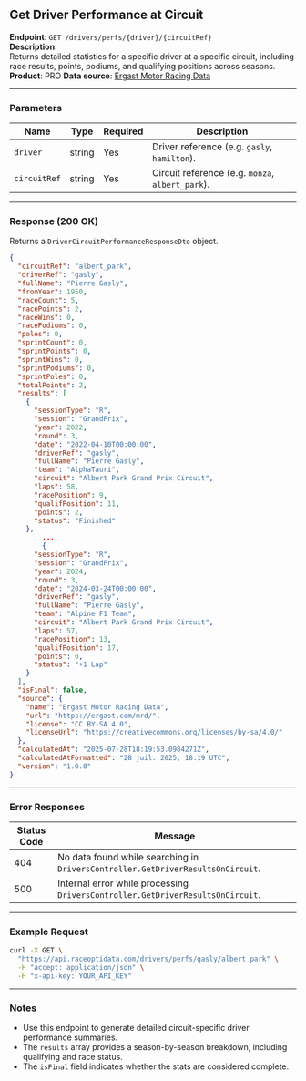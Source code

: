 ## Get Driver Performance at Circuit

**Endpoint**: `GET /drivers/perfs/{driver}/{circuitRef}`  
**Description**:  
Returns detailed statistics for a specific driver at a specific circuit, including race results, points, podiums, and qualifying positions across seasons. 
**Product**: PRO
**Data source**: [Ergast Motor Racing Data](https://ergast.com/mrd/)

---

### Parameters

| Name          | Type   | Required | Description |
|---------------|--------|----------|-------------|
| `driver`      | string | Yes      | Driver reference (e.g. `gasly`, `hamilton`). |
| `circuitRef`  | string | Yes      | Circuit reference (e.g. `monza`, `albert_park`). |

---

### Response (200 OK)

Returns a `DriverCircuitPerformanceResponseDto` object.

```json
{
  "circuitRef": "albert_park",
  "driverRef": "gasly",
  "fullName": "Pierre Gasly",
  "fromYear": 1950,
  "raceCount": 5,
  "racePoints": 2,
  "raceWins": 0,
  "racePodiums": 0,
  "poles": 0,
  "sprintCount": 0,
  "sprintPoints": 0,
  "sprintWins": 0,
  "sprintPodiums": 0,
  "sprintPoles": 0,
  "totalPoints": 2,
  "results": [
    {
      "sessionType": "R",
      "session": "GrandPrix",
      "year": 2022,
      "round": 3,
      "date": "2022-04-10T00:00:00",
      "driverRef": "gasly",
      "fullName": "Pierre Gasly",
      "team": "AlphaTauri",
      "circuit": "Albert Park Grand Prix Circuit",
      "laps": 58,
      "racePosition": 9,
      "qualifPosition": 11,
      "points": 2,
      "status": "Finished"
    },
		...
		{
      "sessionType": "R",
      "session": "GrandPrix",
      "year": 2024,
      "round": 3,
      "date": "2024-03-24T00:00:00",
      "driverRef": "gasly",
      "fullName": "Pierre Gasly",
      "team": "Alpine F1 Team",
      "circuit": "Albert Park Grand Prix Circuit",
      "laps": 57,
      "racePosition": 13,
      "qualifPosition": 17,
      "points": 0,
      "status": "+1 Lap"
    }
  ],
  "isFinal": false,
  "source": {
    "name": "Ergast Motor Racing Data",
    "url": "https://ergast.com/mrd/",
    "license": "CC BY-SA 4.0",
    "licenseUrl": "https://creativecommons.org/licenses/by-sa/4.0/"
  },
  "calculatedAt": "2025-07-28T18:19:53.0984271Z",
  "calculatedAtFormatted": "28 juil. 2025, 18:19 UTC",
  "version": "1.0.0"
}
```

---

### Error Responses

| Status Code | Message |
|-------------|---------|
| 404         | No data found while searching in `DriversController.GetDriverResultsOnCircuit`. |
| 500         | Internal error while processing `DriversController.GetDriverResultsOnCircuit`.  |

---

### Example Request

```bash
curl -X GET \
  "https://api.raceoptidata.com/drivers/perfs/gasly/albert_park" \
  -H "accept: application/json" \
  -H "x-api-key: YOUR_API_KEY"
```

---

### Notes

- Use this endpoint to generate detailed circuit-specific driver performance summaries.
- The `results` array provides a season-by-season breakdown, including qualifying and race status.
- The `isFinal` field indicates whether the stats are considered complete.
